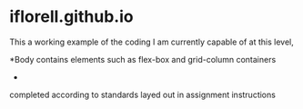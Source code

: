 # iflorell.github.io

This a working example of the coding I am currently capable of at this level,


*Body
contains elements such as flex-box and grid-column containers

*
completed according to standards layed out in assignment instructions
